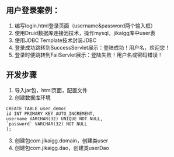 ## 用户登录案例：
1. 编写login.html登录页面（username&password两个输入框）
2. 使用Druid数据库连接池技术，操作mysql，jikaigg库中user表
3. 使用JDBC Template技术封装JDBC
4. 登录成功跳转到SuccessServlet展示：登陆成功！用户名，欢迎您！
5. 登录时便跳转到FailServlet展示：登陆失败！用户名或密码错误！

## 开发步骤
1. 导入jar包，html页面，配置文件
2. 创建数据库环境
```mysql
CREATE TABLE user_demo(
id INT PRIMARY KEY AUTO_INCREMENT,
username VARCHAR(32) UNIQUE NOT NULL,
`password` VARCHAR(32) NOT NULL 
);
```
3. 创建包com.jikaigg.domain，创建类user
4. 创建包com.jikaigg.dao，创建类userDao


